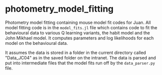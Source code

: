# photometry_model_fitting
Photometry model fitting containing mouse model fit codes for Juan. All model fitting code is in the `model_fits.jl` file which contains code to fit the behavioural data to various Q learning variants, the habit model and the John Mikhael model. It computes parameters and log likelihoods for each model on the behavioural data.

It assumes the data is stored in a folder in the current directory called "Data_JC04" as in the saved folder on the intranet. The data is parsed and put into intermediate files that the model fits run off by the `data_parser.py` file. 
